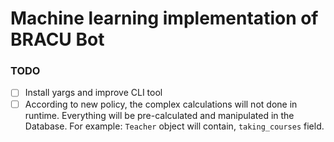 # Machine learning implementation of BRACU Bot
### 

### TODO
-[ ] Install yargs and improve CLI tool
-[ ] According to new policy, the complex calculations will not done in runtime. Everything will be pre-calculated 
and manipulated in the Database.
For example: `Teacher` object will contain, `taking_courses` field.
